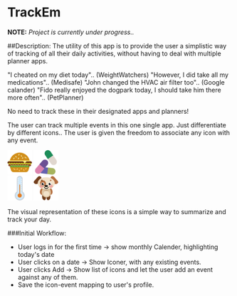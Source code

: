 # TrackEm


**NOTE:** *Project is currently under progress..*

##Description:
The utility of this app is to provide the user a simplistic way of tracking of all their daily activities,
without having to deal with multiple planner apps.

"I cheated on my diet today".. (WeightWatchers)
"However, I did take all my medications".. (Medisafe)
"John changed the HVAC air filter too".. (Google calander)
"Fido really enjoyed the dogpark today, I should take him there more often".. (PetPlanner)

No need to track these in their designated apps and planners!

The user can track multiple events in this one single app. Just differentiate by different icons..
The user is given the freedom to associate any icon with any event.

<img src="https://raw.githubusercontent.com/praneetrattan/TrackEm/master/client/www/img/hamburguer-1.png" width="55">
<img src="https://raw.githubusercontent.com/praneetrattan/TrackEm/master/client/www/img/medical.png" width="55">
<br>
<img src="https://raw.githubusercontent.com/praneetrattan/TrackEm/master/client/www/img/temperature-1.png" width="55">
<img src="https://raw.githubusercontent.com/praneetrattan/TrackEm/master/client/www/img/dog.png" width="55">


The visual representation of these icons is a simple way to summarize and track your day.

###Initial Workflow:
- User logs in for the first time -> show monthly Calender, highlighting today's date
- User clicks on a date -> Show Iconer, with any existing events.
- User clicks Add -> Show list of icons and let the user add an event against any of them.
- Save the icon-event mapping to user's profile.
